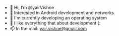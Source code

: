 - 👋 Hi, I’m @yairVishne
- 👀 Interested in Android development and networks
- 🌱 I'm currently developing an operating system
- 💞️ I like everything that about development (:
- 📫 In the mail: yair.vishne@gmail.com

<!---
yairVish/yairVish is a ✨ special ✨ repository because its `README.md` (this file) appears on your GitHub profile.
You can click the Preview link to take a look at your changes.
--->
